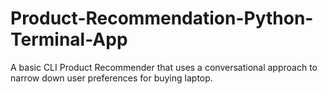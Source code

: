 # Product-Recommendation-Python-Terminal-App
 A basic CLI Product Recommender that uses a conversational approach to narrow down user preferences for buying laptop.
